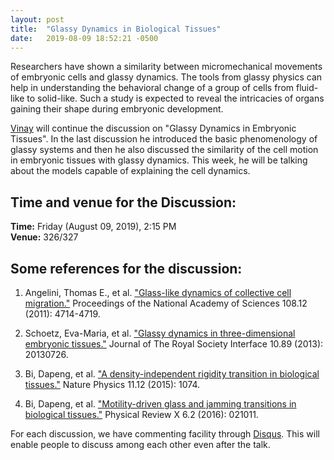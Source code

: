 ```yaml
---
layout: post
title:  "Glassy Dynamics in Biological Tissues"
date:   2019-08-09 18:52:21 -0500
---
```


Researchers have shown a similarity between micromechanical movements of embryonic cells and glassy dynamics. The tools from glassy physics can help in understanding the behavioral change of a group of cells from fluid-like to solid-like. Such a study is expected to reveal the intricacies of organs gaining their shape during embryonic development. 


[Vinay](https://www.imsc.res.in/~vinayv/) will continue the discussion on "Glassy Dynamics in Embryonic Tissues". In the last discussion he introduced the basic phenomenology of glassy systems and then he also discussed the similarity of the cell motion in embryonic tissues with glassy dynamics. This week, he will be talking about the models capable of explaining the cell dynamics.

## Time and venue for the Discussion:
**Time:** Friday (August 09, 2019), 2:15 PM  
**Venue:** 326/327  

## Some references for the discussion:

1. Angelini, Thomas E., et al. ["Glass-like dynamics of collective cell migration."](https://www.pnas.org/content/pnas/108/12/4714.full.pdf) Proceedings of the National Academy of Sciences 108.12 (2011): 4714-4719.

2. Schoetz, Eva-Maria, et al. ["Glassy dynamics in three-dimensional embryonic tissues."](https://royalsocietypublishing.org/doi/pdf/10.1098/rsif.2013.0726) Journal of The Royal Society Interface 10.89 (2013): 20130726.

3. Bi, Dapeng, et al. ["A density-independent rigidity transition in biological tissues."](https://www.nature.com/articles/nphys3471.pdf) Nature Physics 11.12 (2015): 1074.

4. Bi, Dapeng, et al. ["Motility-driven glass and jamming transitions in biological tissues."](https://journals.aps.org/prx/pdf/10.1103/PhysRevX.6.021011) Physical Review X 6.2 (2016): 021011.

For each discussion, we have commenting facility through [Disqus](https://disqus.com/). This will enable people to discuss among each other even after the talk.
